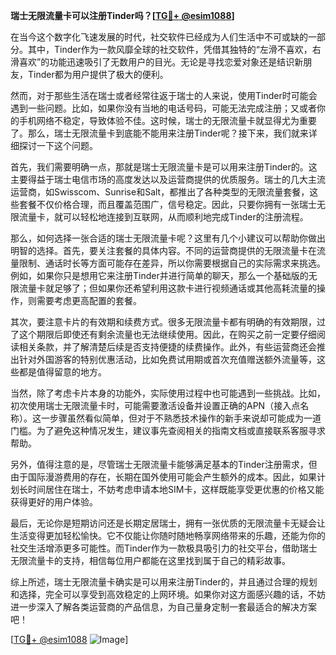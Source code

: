 **瑞士无限流量卡可以注册Tinder吗？[[TG💪+ @esim1088](https://t.me/s/esim1088)]**

在当今这个数字化飞速发展的时代，社交软件已经成为人们生活中不可或缺的一部分。其中，Tinder作为一款风靡全球的社交软件，凭借其独特的“左滑不喜欢，右滑喜欢”的功能迅速吸引了无数用户的目光。无论是寻找恋爱对象还是结识新朋友，Tinder都为用户提供了极大的便利。

然而，对于那些生活在瑞士或者经常往返于瑞士的人来说，使用Tinder时可能会遇到一些问题。比如，如果你没有当地的电话号码，可能无法完成注册；又或者你的手机网络不稳定，导致体验不佳。这时候，瑞士的无限流量卡就显得尤为重要了。那么，瑞士无限流量卡到底能不能用来注册Tinder呢？接下来，我们就来详细探讨一下这个问题。

首先，我们需要明确一点，那就是瑞士无限流量卡是可以用来注册Tinder的。这主要得益于瑞士电信市场的高度发达以及运营商提供的优质服务。瑞士的几大主流运营商，如Swisscom、Sunrise和Salt，都推出了各种类型的无限流量套餐，这些套餐不仅价格合理，而且覆盖范围广，信号稳定。因此，只要你拥有一张瑞士无限流量卡，就可以轻松地连接到互联网，从而顺利地完成Tinder的注册流程。

那么，如何选择一张合适的瑞士无限流量卡呢？这里有几个小建议可以帮助你做出明智的选择。首先，要关注套餐的具体内容。不同的运营商提供的无限流量卡在流量限制、通话时长等方面可能存在差异，所以你需要根据自己的实际需求来挑选。例如，如果你只是想用它来注册Tinder并进行简单的聊天，那么一个基础版的无限流量卡就足够了；但如果你还希望利用这款卡进行视频通话或其他高耗流量的操作，则需要考虑更高配置的套餐。

其次，要注意卡片的有效期和续费方式。很多无限流量卡都有明确的有效期限，过了这个期限后即使还有剩余流量也无法继续使用。因此，在购买之前一定要仔细阅读相关条款，并了解清楚后续是否支持便捷的续费操作。此外，有些运营商还会推出针对外国游客的特别优惠活动，比如免费试用期或首次充值赠送额外流量等，这些都是值得留意的地方。

当然，除了考虑卡片本身的功能外，实际使用过程中也可能遇到一些挑战。比如，初次使用瑞士无限流量卡时，可能需要激活设备并设置正确的APN（接入点名称）。这一步骤虽然看似简单，但对于不熟悉技术操作的新手来说却可能成为一道门槛。为了避免这种情况发生，建议事先查阅相关的指南文档或直接联系客服寻求帮助。

另外，值得注意的是，尽管瑞士无限流量卡能够满足基本的Tinder注册需求，但由于国际漫游费用的存在，长期在国外使用可能会产生额外的成本。因此，如果计划长时间居住在瑞士，不妨考虑申请本地SIM卡，这样既能享受更优惠的价格又能获得更好的用户体验。

最后，无论你是短期访问还是长期定居瑞士，拥有一张优质的无限流量卡无疑会让生活变得更加轻松愉快。它不仅能让你随时随地畅享网络带来的乐趣，还能为你的社交生活增添更多可能性。而Tinder作为一款极具吸引力的社交平台，借助瑞士无限流量卡的支持，相信每位用户都能在这里找到属于自己的精彩故事。

综上所述，瑞士无限流量卡确实是可以用来注册Tinder的，并且通过合理的规划和选择，完全可以享受到高效稳定的上网环境。如果你对这方面感兴趣的话，不妨进一步深入了解各类运营商的产品信息，为自己量身定制一套最适合的解决方案吧！

[[TG💪+ @esim1088](https://t.me/s/esim1088) ![Image](https://i.postimg.cc/4NQfJmqS/Snipaste-2025-05-13-00-14-12.png)]